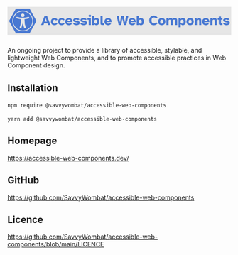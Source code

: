 # ![Accessible Web Components](https://raw.githubusercontent.com/SavvyWombat/accessible-web-components/main/images/accessible-web-components-banner.png "Banner")

An ongoing project to provide a library of accessible, stylable, and lightweight Web Components, and to promote accessible practices in Web Component design.

## Installation

`npm require @savvywombat/accessible-web-components`

`yarn add @savvywombat/accessible-web-components`

## Homepage

https://accessible-web-components.dev/

## GitHub

https://github.com/SavvyWombat/accessible-web-components

## Licence

https://github.com/SavvyWombat/accessible-web-components/blob/main/LICENCE